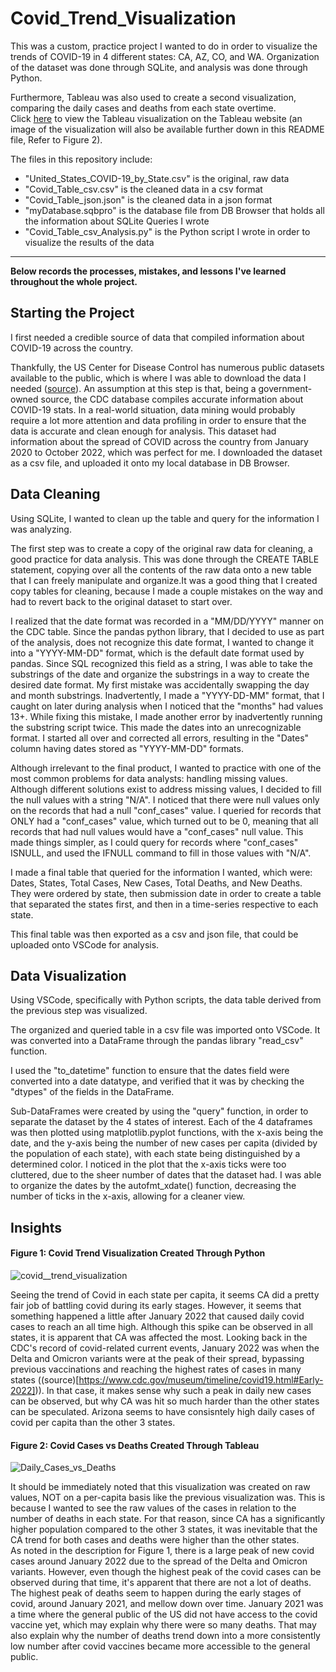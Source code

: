 # Covid_Trend_Visualization
This was a custom, practice project I wanted to do in order to visualize the trends of COVID-19 in 4 different states: CA, AZ, CO, and WA.
Organization of the dataset was done through SQLite, and analysis was done through Python.

Furthermore, Tableau was also used to create a second visualization, comparing the daily cases and deaths from each state overtime.  
Click [here](https://public.tableau.com/app/profile/ye.j.kim/viz/My_Covid_Trend_Visualization/Sheet1) to view the Tableau visualization on the Tableau website (an image of the visualization will also be available further down in this README file, Refer to Figure 2).   

The files in this repository include:
- "United_States_COVID-19_by_State.csv" is the original, raw data
- "Covid_Table_csv.csv" is the cleaned data in a csv format
- "Covid_Table_json.json" is the cleaned data in a json format
- "myDatabase.sqbpro" is the database file from DB Browser that holds all the information about SQLite Queries I wrote
- "Covid_Table_csv_Analysis.py" is the Python script I wrote in order to visualize the results of the data

----------


 **Below records the processes, mistakes, and lessons I've learned throughout the whole project.**


## Starting the Project
I first needed a credible source of data that compiled information about COVID-19 across the country.

Thankfully, the US Center for Disease Control has numerous public datasets available to the public, which is where I was able to download the data I needed
([source](https://data.cdc.gov/Case-Surveillance/United-States-COVID-19-Cases-and-Deaths-by-State-o/9mfq-cb36/data)).
An assumption at this step is that, being a government-owned source, the CDC database compiles accurate information about COVID-19 stats. In a real-world situation,
data mining would probably require a lot more attention and data profiling in order to ensure that the data is accurate and clean enough for analysis.
This dataset had information about the spread of COVID across the country from January 2020 to October 2022, which was perfect for me.
I downloaded the dataset as a csv file, and uploaded it onto my local database in DB Browser.


## Data Cleaning
Using SQLite, I wanted to clean up the table and query for the information I was analyzing.

The first step was to create a copy of the original raw data for cleaning, a good practice for data analysis. This was done through the CREATE TABLE statement,
copying over all the contents of the raw data onto a new table that I can freely manipulate and organize.It was a good thing that I created copy tables for cleaning,
because I made a couple mistakes on the way and had to revert back to the original dataset to start over.

I realized that the date format was recorded in a "MM/DD/YYYY" manner on the CDC table. Since the pandas python library, that I decided to use as part of the analysis,
does not recognize this date format, I wanted to change it into a "YYYY-MM-DD" format, which is the default date format used by pandas. Since SQL recognized this field
as a string, I was able to take the substrings of the date and organize the substrings in a way to create the desired date format. My first mistake was accidentally
swapping the day and month substrings. Inadvertently, I made a "YYYY-DD-MM" format, that I caught on later during analysis when I noticed that the "months" had values
13+. While fixing this mistake, I made another error by inadvertently running the substring script twice. This made the dates into an unrecognizable format. I started
all over and corrected all errors, resulting in the "Dates" column having dates stored as "YYYY-MM-DD" formats.

Although irrelevant to the final product, I wanted to practice with one of the most common problems for data analysts: handling missing values. Although different
solutions exist to address missing values, I decided to fill the null values with a string "N/A". I noticed that there were null values only on the records that had 
a null "conf_cases" value. I queried for records that ONLY had a "conf_cases" value, which turned out to be 0, meaning that all records that had null values
would have a "conf_cases" null value. This made things simpler, as I could query for records where "conf_cases" ISNULL, and used the IFNULL command to fill in those
values with "N/A".

I made a final table that queried for the information I wanted, which were: Dates, States, Total Cases, New Cases, Total Deaths, and New Deaths. They were ordered by
state, then submission date in order to create a table that separated the states first, and then in a time-series respective to each state.

This final table was then exported as a csv and json file, that could be uploaded onto VSCode for analysis.

## Data Visualization
Using VSCode, specifically with Python scripts, the data table derived from the previous step was visualized.

The organized and queried table in a csv file was imported onto VSCode. It was converted into a DataFrame through the pandas library "read_csv" function.

I used the "to_datetime" function to ensure that the dates field were converted into a date datatype, and verified that it was by checking the "dtypes" of the 
fields in the DataFrame.

Sub-DataFrames were created by using the "query" function, in order to separate the dataset by the 4 states of interest. Each of the 4 dataframes was  then plotted
using matplotlib.pyplot functions, with the x-axis being the date, and the y-axis being the number of new cases per capita (divided by the population of each state),
with each state being distinguished by a determined color. I noticed in the plot that the x-axis ticks were too cluttered, due to the sheer number of dates that the
dataset had. I was able to organize the dates by the autofmt_xdate() function, decreasing the number of ticks in the x-axis, allowing for a cleaner view.


## Insights
#### Figure 1: Covid Trend Visualization Created Through Python
![covid__trend_visualization](https://user-images.githubusercontent.com/69092102/208278539-981c5bbb-60f0-4542-807c-7c2bd053aa92.png)

Seeing the trend of Covid in each state per capita, it seems CA did a pretty fair job of battling covid during its early stages. However, it seems that something happened a little after January 2022 that caused daily covid cases to reach an all time high. Although this spike can be observed in all states, it is apparent that CA was affected the most. Looking back in the CDC's record of covid-related current events, January 2022 was when the Delta and Omicron variants were at the peak of their spread, bypassing previous vaccinations and reaching the highest rates of cases in many states ((source)[https://www.cdc.gov/museum/timeline/covid19.html#Early-2022])). In that case, it makes sense why such a peak in daily new cases can be observed, but why CA was hit so much harder than the other states can be speculated.
Arizona seems to have consisntely high daily cases of covid per capita than the other 3 states.


#### Figure 2: Covid Cases vs Deaths Created Through Tableau
![Daily_Cases_vs_Deaths](https://user-images.githubusercontent.com/69092102/208278786-6ffb28fb-cc15-4bbd-8e7a-af88e0abe9d8.png)

It should be immediately noted that this visualization was created on raw values, NOT on a per-capita basis like the previous visualization was. This is because I wanted to see the raw values of the cases in relation to the number of deaths in each state. For that reason, since CA has a significantly higher population compared to the other 3 states, it was inevitable that the CA trend for both cases and deaths were higher than the other states.   
As noted in the description for Figure 1, there is a large peak of new covid cases around January 2022 due to the spread of the Delta and Omicron variants. However, even though the highest peak of the covid cases can be observed during that time, it's apparent that there are not a lot of deaths. The highest peak of deaths seem to happen during the early stages of covid, around January 2021, and mellow down over time. January 2021 was a time where the general public of the US did not have access to the covid vaccine yet, which may explain why there were so many deaths. That may also explain why the number of deaths trend down into a more consistently low number after covid vaccines became more accessible to the general public.

